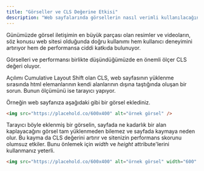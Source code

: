 ```yaml
---
title: "Görseller ve CLS Değerine Etkisi"
description: "Web sayfalarında görsellerin nasıl verimli kullanılacağını keşfedin"
---
```


Günümüzde görsel iletişimin en büyük parçası olan resimler ve videoların, söz konusu web sitesi olduğunda doğru kullanımı hem kullanıcı deneyimini artırıyor hem de performansa ciddi katkıda bulunuyor.

Görselleri ve performansı birlikte düşündüğümüzde en önemli ölçer CLS değeri oluyor.

Açılımı Cumulative Layout Shift olan CLS, web sayfasının yüklenme sırasında html elemanlarının kendi alanlarının dışına taştığında oluşan bir sorun. Bunun ölçümünü ise tarayıcı yapıyor.

Örneğin web sayfanıza aşağıdaki gibi bir görsel eklediniz.

```html
<img src="https://placehold.co/600x400" alt="örnek görsel" />
```

Tarayıcı böyle eklenmiş bir görselin, sayfada ne kadarlık bir alan kaplayacağını görsel tam yüklenmeden bilemez ve sayfada kaymaya neden olur. Bu kayma da CLS değerini artırır ve sitenizin performans skorunu olumsuz etkiler.
Bunu önlemek için *width* ve *height* attribute'lerini kullanmanız yeterli.

```html
<img src="https://placehold.co/600x400" alt="örnek görsel" width="600" height="400" />
```
